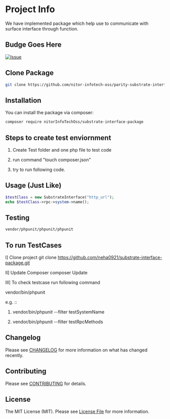 # Project Info
We have implemented package which help use to communicate with surface interface through function.

## Budge Goes Here

[![Issue](https://img.shields.io/github/issues/nitor-infotech-oss/parity-substrate-interface?style=flat-square)](https://github.com/nitor-infotech-oss/parity-substrate-interface)


## Clone Package

```bash
git clone https://github.com/nitor-infotech-oss/parity-substrate-interface.git
```


## Installation

You can install the package via composer:

```bash
composer require nitorInfoTechOss/substrate-interface-package
```

## Steps to create test enviornment

1. Create Test folder and one php file to test code

2. run command "touch composer.json"

3.  try to run following code.

## Usage (Just Like)

```php
$testClass = new SubstrateInterface("http_url");
echo $testClass->rpc->system->name();
```

## Testing

```bash
vendor/phpunit/phpunit/phpunit
```
## To run TestCases

I] Clone project
git clone https://github.com/neha0921/substrate-interface-package.git

II] Update Composer
composer Update 
	
III] To check testcase run following command

vendor/bin/phpunit

e.g. ::

1. vendor/bin/phpunit --filter testSystemName

2. vendor/bin/phpunit --filter testRpcMethods


## Changelog

Please see [CHANGELOG](CHANGELOG.md) for more information on what has changed recently.

## Contributing

Please see [CONTRIBUTING](.github/CONTRIBUTING.md) for details.

## License

The MIT License (MIT). Please see [License File](LICENSE.md) for more information.

